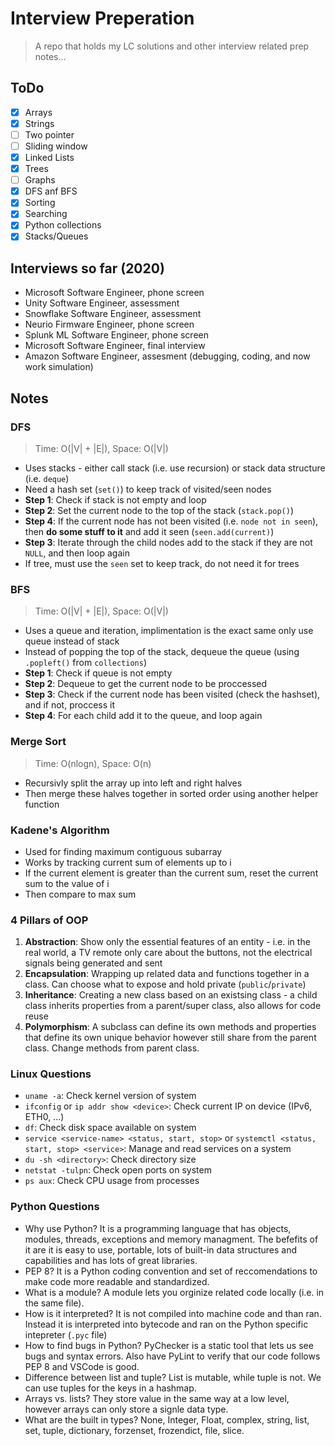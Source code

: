 # Interview Preperation
> A repo that holds my LC solutions and other interview related prep notes...

## ToDo
- [x] Arrays
- [x] Strings
- [ ] Two pointer
- [ ] Sliding window
- [x] Linked Lists
- [X] Trees
- [ ] Graphs
- [X] DFS anf BFS
- [X] Sorting
- [X] Searching
- [X] Python collections
- [x] Stacks/Queues

## Interviews so far (2020)
- Microsoft Software Engineer, phone screen
- Unity Software Engineer, assessment
- Snowflake Software Engineer, assessment
- Neurio Firmware Engineer, phone screen
- Splunk ML Software Engineer, phone screen
- Microsoft Software Engineer, final interview
- Amazon Software Engineer, assesment (debugging, coding, and now work simulation)

## Notes

### DFS
> Time: O(|V| + |E|), Space: O(|V|)
* Uses stacks - either call stack (i.e. use recursion) or stack data structure (i.e. `deque`)
* Need a hash set (`set()`) to keep track of visited/seen nodes
* **Step 1**: Check if stack is not empty and loop
* **Step 2**: Set the current node to the top of the stack (`stack.pop()`)
* **Step 4**: If the current node has not been visited (i.e. `node not in seen`), then **do some stuff to it** and add it seen (`seen.add(current)`)
* **Step 3**: Iterate through the child nodes add to the stack if they are not `NULL`, and then loop again
* If tree, must use the `seen` set to keep track, do not need it for trees

### BFS
> Time: O(|V| + |E|), Space: O(|V|)
* Uses a queue and iteration, implimentation is the exact same only use queue instead of stack
* Instead of popping the top of the stack, dequeue the queue (using `.popleft()` from `collections`)
* **Step 1**: Check if queue is not empty
* **Step 2**: Dequeue to get the current node to be proccessed
* **Step 3**: Check if the current node has been visited (check the hashset), and if not, proccess it
* **Step 4**: For each child add it to the queue, and loop again

### Merge Sort
> Time: O(nlogn), Space: O(n)
* Recursivly split the array up into left and right halves
* Then merge these halves together in sorted order using another helper function

### Kadene's Algorithm
* Used for finding maximum contiguous subarray
* Works by tracking current sum of elements up to i
* If the current element is greater than the current sum, reset the current sum to the value of i
* Then compare to max sum

### 4 Pillars of OOP
1. **Abstraction**: Show only the essential features of an entity - i.e. in the real world, a TV remote only care about the buttons, not the electrical signals being 
generated and sent
2. **Encapsulation**: Wrapping up related data and functions together in a class. Can choose what to expose and hold private (`public`/`private`)
3. **Inheritance**: Creating a new class based on an existsing class - a child class inherits properties from a parent/super class, also allows for code reuse
4. **Polymorphism**: A subclass can define its own methods and properties that define its own unique behavior however still share from the parent class. Change methods from parent class.

### Linux Questions
* `uname -a`: Check kernel version of system
* `ifconfig` or `ip addr show <device>`: Check current IP on device (IPv6, ETH0, ...)
* `df`: Check disk space available on system
* `service <service-name> <status, start, stop>` or `systemctl <status, start, stop> <service>`: Manage and read services on a system
* `du -sh <directory>`: Check directory size
* `netstat -tulpn`: Check open ports on system
* `ps aux`: Check CPU usage from processes

### Python Questions
* Why use Python? It is a programming language that has objects, modules, threads, exceptions and memory managment. The befefits of it are it is easy to use, portable, lots of built-in data structures and capabilities
and has lots of great libraries.
* PEP 8? It is a Python coding convention and set of reccomendations to make code more readable and standardized.
* What is a module? A module lets you orginize related code locally (i.e. in the same file).
* How is it interpreted? It is not compiled into machine code and than ran. Instead it is interpreted into bytecode and ran on the Python specific intepreter (`.pyc` file)
* How to find bugs in Python? PyChecker is a static tool that lets us see bugs and syntax errors. Also have PyLint to verify that our code follows PEP 8 and VSCode is good.
* Difference between list and tuple? List is mutable, while tuple is not. We can use tuples for the keys in a hashmap.
* Arrays vs. lists? They store value in the same way at a low level, however arrays can only store a signle data type.
* What are the built in types? None, Integer, Float, complex, string, list, set, tuple, dictionary, forzenset, frozendict, file, slice.

